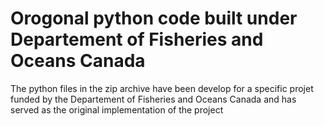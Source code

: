 # Orogonal python code built under Departement of Fisheries and Oceans Canada

The python files in the zip archive have been develop for a specific projet funded by the Departement of Fisheries and Oceans Canada and has served as the original implementation of the project
